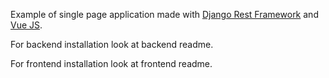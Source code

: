 Example of single page application made with [Django Rest Framework](https://www.django-rest-framework.org/) and [Vue JS](https://vuejs.org/).

For backend installation look at backend readme.

For frontend installation look at frontend readme.
